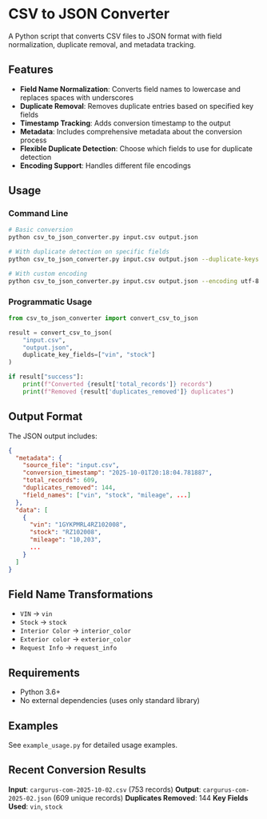 # CSV to JSON Converter

A Python script that converts CSV files to JSON format with field normalization, duplicate removal, and metadata tracking.

## Features

- **Field Name Normalization**: Converts field names to lowercase and replaces spaces with underscores
- **Duplicate Removal**: Removes duplicate entries based on specified key fields
- **Timestamp Tracking**: Adds conversion timestamp to the output
- **Metadata**: Includes comprehensive metadata about the conversion process
- **Flexible Duplicate Detection**: Choose which fields to use for duplicate detection
- **Encoding Support**: Handles different file encodings

## Usage

### Command Line

```bash
# Basic conversion
python csv_to_json_converter.py input.csv output.json

# With duplicate detection on specific fields
python csv_to_json_converter.py input.csv output.json --duplicate-keys vin stock

# With custom encoding
python csv_to_json_converter.py input.csv output.json --encoding utf-8
```

### Programmatic Usage

```python
from csv_to_json_converter import convert_csv_to_json

result = convert_csv_to_json(
    "input.csv", 
    "output.json", 
    duplicate_key_fields=["vin", "stock"]
)

if result["success"]:
    print(f"Converted {result['total_records']} records")
    print(f"Removed {result['duplicates_removed']} duplicates")
```

## Output Format

The JSON output includes:

```json
{
  "metadata": {
    "source_file": "input.csv",
    "conversion_timestamp": "2025-10-01T20:18:04.781887",
    "total_records": 609,
    "duplicates_removed": 144,
    "field_names": ["vin", "stock", "mileage", ...]
  },
  "data": [
    {
      "vin": "1GYKPMRL4RZ102008",
      "stock": "RZ102008",
      "mileage": "10,203",
      ...
    }
  ]
}
```

## Field Name Transformations

- `VIN` → `vin`
- `Stock` → `stock`
- `Interior Color` → `interior_color`
- `Exterior color` → `exterior_color`
- `Request Info` → `request_info`

## Requirements

- Python 3.6+
- No external dependencies (uses only standard library)

## Examples

See `example_usage.py` for detailed usage examples.

## Recent Conversion Results

**Input**: `cargurus-com-2025-10-02.csv` (753 records)
**Output**: `cargurus-com-2025-02.json` (609 unique records)
**Duplicates Removed**: 144
**Key Fields Used**: `vin`, `stock`
